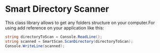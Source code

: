 # Smart Directory Scanner
This class library allows to get any folders structure on your computer.For using add reference on your application like this:
```C#
string directoryToScan = Console.ReadLine();
string scanned = SmartScan.ScanDirectory(directoryToScan);
Console.WriteLine(scanned);
```
